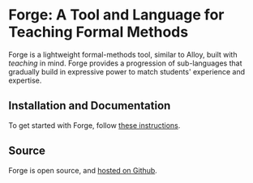 # Forge: A Tool and Language for Teaching Formal Methods

Forge is a lightweight formal-methods tool, similar to Alloy, built with *teaching* in mind. Forge provides a progression of sub-languages that gradually build in expressive power to match students' experience and expertise. 

## Installation and Documentation 

To get started with Forge, follow [these instructions](https://csci1710.github.io/forge-documentation/getting-started/installation.html).

## Source 

Forge is open source, and [hosted on Github](http://github.com/tnelson/forge).
